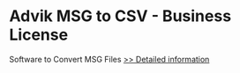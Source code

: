# Advik MSG to CSV - Business License
Software to Convert MSG Files
[>> Detailed information](https://secure.shareit.com/shareit/product.html?productid=300805774&affiliateid=200057808)